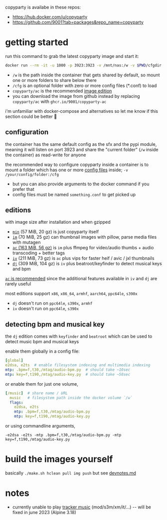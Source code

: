 copyparty is availabe in these repos:
* https://hub.docker.com/u/copyparty
* https://github.com/9001?tab=packages&repo_name=copyparty


# getting started

run this command to grab the latest copyparty image and start it:
```bash
docker run --rm -it -u 1000 -p 3923:3923 -v /mnt/nas:/w -v $PWD/cfgdir:/cfg copyparty/ac
```

* `/w` is the path inside the container that gets shared by default, so mount one or more folders to share below there
* `/cfg` is an optional folder with zero or more config files (*.conf) to load
* `copyparty/ac` is the recommended [image edition](#editions)
* you can download the image from github instead by replacing `copyparty/ac` with `ghcr.io/9001/copyparty-ac`

i'm unfamiliar with docker-compose and alternatives so let me know if this section could be better 🙏


## configuration

the container has the same default config as the sfx and the pypi module, meaning it will listen on port 3923 and share the "current folder" (`/w` inside the container) as read-write for anyone

the recommended way to configure copyparty inside a container is to mount a folder which has one or more [config files](https://github.com/9001/copyparty/blob/hovudstraum/docs/example.conf) inside; `-v /your/config/folder:/cfg`

* but you can also provide arguments to the docker command if you prefer that
* config files must be named `something.conf` to get picked up


## editions

with image size after installation and when gzipped

* [`min`](https://hub.docker.com/r/copyparty/min) (57 MiB, 20 gz) is just copyparty itself
* [`im`](https://hub.docker.com/r/copyparty/im) (70 MiB, 25 gz) can thumbnail images with pillow, parse media files with mutagen
* [`ac` (163 MiB, 56 gz)](https://hub.docker.com/r/copyparty/ac) is `im` plus ffmpeg for video/audio thumbs + audio transcoding + better tags
* [`iv`](https://hub.docker.com/r/copyparty/iv) (211 MiB, 73 gz) is `ac` plus vips for faster heif / avic / jxl thumbnails
* [`dj`](https://hub.docker.com/r/copyparty/dj) (309 MiB, 104 gz) is `iv` plus beatroot/keyfinder to detect musical keys and bpm

[`ac` is recommended](https://hub.docker.com/r/copyparty/ac) since the additional features available in `iv` and `dj` are rarely useful

most editions support `x86`, `x86_64`, `armhf`, `aarch64`, `ppc64le`, `s390x`
* `dj` doesn't run on `ppc64le`, `s390x`, `armhf`
* `iv` doesn't run on `ppc64le`, `s390x`


## detecting bpm and musical key

the `dj` edition comes with `keyfinder` and `beatroot` which can be used to detect music bpm and musical keys

enable them globally in a config file:
```yaml
[global]
e2dsa, e2ts  # enable filesystem indexing and multimedia indexing
mtp: .bpm=f,t30,/mtag/audio-bpm.py  # should take ~10sec
mtp: key=f,t190,/mtag/audio-key.py  # should take ~50sec
```

or enable them for just one volume,
```yaml
[/music]  # share name / URL
  music   # filesystem path inside the docker volume `/w`
  flags:
    e2dsa, e2ts
    mtp: .bpm=f,t30,/mtag/audio-bpm.py
    mtp: key=f,t190,/mtag/audio-key.py
```

or using commandline arguments,
```
-e2dsa -e2ts -mtp .bpm=f,t30,/mtag/audio-bpm.py -mtp key=f,t190,/mtag/audio-key.py
```


# build the images yourself

basically `./make.sh hclean pull img push` but see [devnotes.md](./devnotes.md)


# notes

* currently unable to play [tracker music](https://en.wikipedia.org/wiki/Module_file) (mod/s3m/xm/it/...) -- will be fixed in june 2023 (Alpine 3.18)
